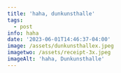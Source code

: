 ```yaml
---
title: 'haha, dunkunsthalle'
tags:
  - post
info: haha
date: '2023-06-01T14:46:37-04:00'
image: /assets/dunkunsthallex.jpeg
imagetwo: /assets/receipt-3x.jpeg
imageAlt: 'haha, Dunkunsthalle'
---
```


